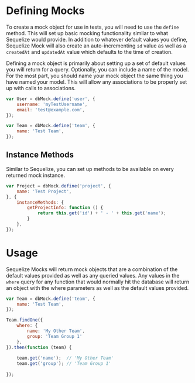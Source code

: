 # Defining Mocks

To create a mock object for use in tests, you will need to use the `define` method. This will set up basic mocking functionality similar to what Sequelize would provide. In addition to whatever default values you define, Sequelize Mock will also create an auto-incrementing `id` value as well as a `createdAt` and `updatedAt` value which defaults to the time of creation.

Defining a mock object is primarily about setting up a set of default values you will return for a query. Optionally, you can include a name of the model. For the most part, you should name your mock object the same thing you have named your model. This will allow any associations to be properly set up with calls to associations.

```javascript
var User = dbMock.define('user', {
	username: 'myTestUsername',
	email: 'test@example.com',
});

var Team = dbMock.define('team', {
	name: 'Test Team',
});
```

## Instance Methods

Similar to Sequelize, you can set up methods to be available on every returned mock instance.

```javascript
var Project = dbMock.define('project', {
	name: 'Test Project',
}, {
	instanceMethods: {
		getProjectInfo: function () {
			return this.get('id') + ' - ' + this.get('name');
		}
	},
});
```

# Usage

Sequelize Mocks will return mock objects that are a combination of the default values provided as well as any queried values. Any values in the `where` query for any function that would normally hit the database will return an object with the where parameters as well as the default values provided.

```javascript
var Team = dbMock.define('team', {
	name: 'Test Team',
});

Team.findOne({
	where: {
		name: 'My Other Team',
		group: 'Team Group 1'
	},
}).then(function (team) {
	
	team.get('name');  // 'My Other Team'
	team.get('group'); // 'Team Group 1'
	
});
```
